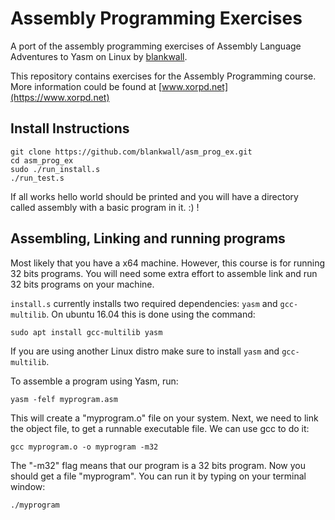 Assembly Programming Exercises
==============================

A port of the assembly programming exercises of Assembly Language Adventures to
Yasm on Linux by [blankwall](https://github.com/blankwall/).

This repository contains exercises for the Assembly Programming course.
More information could be found at [www.xorpd.net](https://www.xorpd.net)

## Install Instructions

```
git clone https://github.com/blankwall/asm_prog_ex.git
cd asm_prog_ex
sudo ./run_install.s
./run_test.s
```

If all works hello world should be printed and you will have a directory called assembly with a basic program in it. :) !

## Assembling, Linking and running programs

Most likely that you have a x64 machine. However, this course is for running 32
bits programs. You will need some extra effort to assemble link and run 32 bits
programs on your machine.

`install.s` currently installs two required dependencies: `yasm` and
`gcc-multilib`. On ubuntu 16.04 this is done using the command:

    sudo apt install gcc-multilib yasm

If you are using another Linux distro make sure to install `yasm` and
`gcc-multilib`.

To assemble a program using Yasm, run:

    yasm -felf myprogram.asm

This will create a "myprogram.o" file on your system.
Next, we need to link the object file, to get a runnable executable file. We
can use gcc to do it:

    gcc myprogram.o -o myprogram -m32

The "-m32" flag means that our program is a 32 bits program.
Now you should get a file "myprogram". You can run it by typing on your
terminal window:

    ./myprogram

